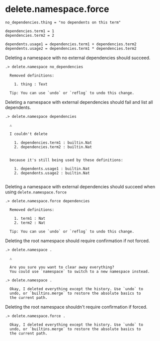 # delete.namespace.force

```unison
no_dependencies.thing = "no dependents on this term"

dependencies.term1 = 1
dependencies.term2 = 2

dependents.usage1 = dependencies.term1 + dependencies.term2
dependents.usage2 = dependencies.term1 * dependencies.term2
```

Deleting a namespace with no external dependencies should succeed.

```ucm
.> delete.namespace no_dependencies

  Removed definitions:
  
    1. thing : Text
  
  Tip: You can use `undo` or `reflog` to undo this change.

```
Deleting a namespace with external dependencies should fail and list all dependents.

```ucm
.> delete.namespace dependencies

  ⚠️
  
  I couldn't delete
  
    1. dependencies.term1 : builtin.Nat
    2. dependencies.term2 : builtin.Nat
    
  
  because it's still being used by these definitions:
  
    1. dependents.usage1 : builtin.Nat
    2. dependents.usage2 : builtin.Nat
    

```
Deleting a namespace with external dependencies should succeed when using `delete.namespace.force`

```ucm
.> delete.namespace.force dependencies

  Removed definitions:
  
    1. term1 : Nat
    2. term2 : Nat
  
  Tip: You can use `undo` or `reflog` to undo this change.

```
Deleting the root namespace should require confirmation if not forced.

```ucm
.> delete.namespace .

  ⚠️
  
  Are you sure you want to clear away everything?
  You could use `namespace` to switch to a new namespace instead.

.> delete.namespace .

  Okay, I deleted everything except the history. Use `undo` to
  undo, or `builtins.merge` to restore the absolute basics to
  the current path.

```
Deleting the root namespace shouldn't require confirmation if forced.

```ucm
.> delete.namespace.force .

  Okay, I deleted everything except the history. Use `undo` to
  undo, or `builtins.merge` to restore the absolute basics to
  the current path.

```
